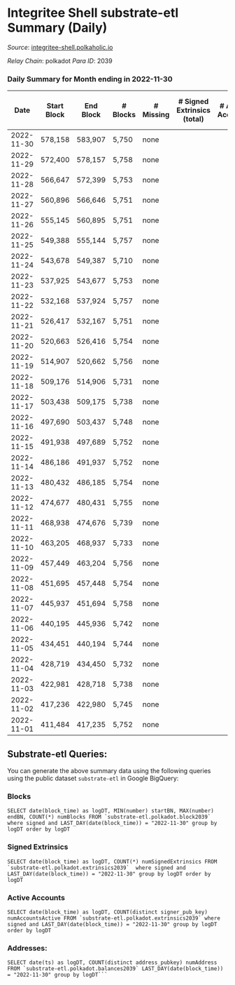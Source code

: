 # Integritee Shell substrate-etl Summary (Daily)

_Source_: [integritee-shell.polkaholic.io](https://integritee-shell.polkaholic.io)

*Relay Chain*: polkadot
*Para ID*: 2039



### Daily Summary for Month ending in 2022-11-30


| Date | Start Block | End Block | # Blocks | # Missing | # Signed Extrinsics (total) | # Active Accounts | # Addresses with Balances | # Events | # Transfers | # XCM Transfers In | # XCM Transfers Out |
| ---- | ----------- | --------- | -------- | --------- | --------------------------- | ----------------- | ------------------------- | -------- | ----------- | ------------------ | ------------------- |
| 2022-11-30 | 578,158 | 583,907 | 5,750 | none |  |  | 1 | 11,500 |   |   |   |
| 2022-11-29 | 572,400 | 578,157 | 5,758 | none |  |  |  | 11,516 |   |   |   |
| 2022-11-28 | 566,647 | 572,399 | 5,753 | none |  |  | 1 | 11,506 |   |   |   |
| 2022-11-27 | 560,896 | 566,646 | 5,751 | none |  |  | 1 | 11,502 |   |   |   |
| 2022-11-26 | 555,145 | 560,895 | 5,751 | none |  |  |  | 11,502 |   |   |   |
| 2022-11-25 | 549,388 | 555,144 | 5,757 | none |  |  | 1 | 11,514 |   |   |   |
| 2022-11-24 | 543,678 | 549,387 | 5,710 | none |  |  |  | 11,420 |   |   |   |
| 2022-11-23 | 537,925 | 543,677 | 5,753 | none |  |  |  | 11,506 |   |   |   |
| 2022-11-22 | 532,168 | 537,924 | 5,757 | none |  |  |  | 11,514 |   |   |   |
| 2022-11-21 | 526,417 | 532,167 | 5,751 | none |  |  |  | 11,502 |   |   |   |
| 2022-11-20 | 520,663 | 526,416 | 5,754 | none |  |  | 1 | 11,508 |   |   |   |
| 2022-11-19 | 514,907 | 520,662 | 5,756 | none |  |  | 1 | 11,512 |   |   |   |
| 2022-11-18 | 509,176 | 514,906 | 5,731 | none |  |  | 1 | 11,462 |   |   |   |
| 2022-11-17 | 503,438 | 509,175 | 5,738 | none |  |  |  | 11,476 |   |   |   |
| 2022-11-16 | 497,690 | 503,437 | 5,748 | none |  |  |  | 11,496 |   |   |   |
| 2022-11-15 | 491,938 | 497,689 | 5,752 | none |  |  |  | 11,504 |   |   |   |
| 2022-11-14 | 486,186 | 491,937 | 5,752 | none |  |  |  | 11,504 |   |   |   |
| 2022-11-13 | 480,432 | 486,185 | 5,754 | none |  |  | 1 | 11,508 |   |   |   |
| 2022-11-12 | 474,677 | 480,431 | 5,755 | none |  |  |  | 11,510 |   |   |   |
| 2022-11-11 | 468,938 | 474,676 | 5,739 | none |  |  |  | 11,478 |   |   |   |
| 2022-11-10 | 463,205 | 468,937 | 5,733 | none |  |  |  | 11,466 |   |   |   |
| 2022-11-09 | 457,449 | 463,204 | 5,756 | none |  |  |  | 11,512 |   |   |   |
| 2022-11-08 | 451,695 | 457,448 | 5,754 | none |  |  |  | 11,508 |   |   |   |
| 2022-11-07 | 445,937 | 451,694 | 5,758 | none |  |  |  | 11,516 |   |   |   |
| 2022-11-06 | 440,195 | 445,936 | 5,742 | none |  |  |  | 11,484 |   |   |   |
| 2022-11-05 | 434,451 | 440,194 | 5,744 | none |  |  | 1 | 11,488 |   |   |   |
| 2022-11-04 | 428,719 | 434,450 | 5,732 | none |  |  |  | 11,464 |   |   |   |
| 2022-11-03 | 422,981 | 428,718 | 5,738 | none |  |  | 1 | 11,476 |   |   |   |
| 2022-11-02 | 417,236 | 422,980 | 5,745 | none |  |  |  | 11,490 |   |   |   |
| 2022-11-01 | 411,484 | 417,235 | 5,752 | none |  |  | 1 | 11,504 |   |   |   |

## Substrate-etl Queries:
You can generate the above summary data using the following queries using the public dataset `substrate-etl` in Google BigQuery:


### Blocks
```
SELECT date(block_time) as logDT, MIN(number) startBN, MAX(number) endBN, COUNT(*) numBlocks FROM `substrate-etl.polkadot.block2039`  where signed and LAST_DAY(date(block_time)) = "2022-11-30" group by logDT order by logDT
```


### Signed Extrinsics
```
SELECT date(block_time) as logDT, COUNT(*) numSignedExtrinsics FROM `substrate-etl.polkadot.extrinsics2039`  where signed and LAST_DAY(date(block_time)) = "2022-11-30" group by logDT order by logDT
```


### Active Accounts
```
SELECT date(block_time) as logDT, COUNT(distinct signer_pub_key) numAccountsActive FROM `substrate-etl.polkadot.extrinsics2039` where signed and LAST_DAY(date(block_time)) = "2022-11-30" group by logDT order by logDT
```


### Addresses:
```
SELECT date(ts) as logDT, COUNT(distinct address_pubkey) numAddress FROM `substrate-etl.polkadot.balances2039` LAST_DAY(date(block_time)) = "2022-11-30" group by logDT```


